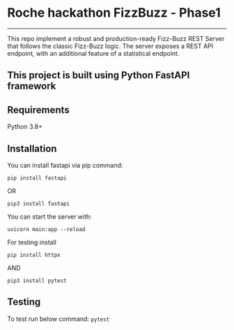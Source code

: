# Roche hackathon FizzBuzz - Phase1

---
This repo implement a robust and production-ready Fizz-Buzz REST Server that follows the classic Fizz-Buzz logic. The server exposes a REST API endpoint, with an additional feature of a statistical endpoint.

This project is built using Python FastAPI framework
---

## Requirements

Python 3.8+

## Installation

You can install fastapi via pip command:

```pip install fastapi```

OR

```pip3 install fastapi```


You can start the server with:

```uvicorn main:app --reload  ```

For testing install

```pip install httpx```

AND

```pip3 install pytest```


## Testing

To test run below command:
```pytest```

